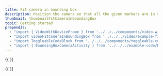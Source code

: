 ```yaml
---
title: Fit camera in bounding box
description: Position the camera so that all the given markers are in view.
thumbnail: thumbnailFitCameraInBoundingBox
topic: Getting started
prependJs:
  - "import { VideoWithDeviceFrame } from '../../../components/video-with-device-frame'"
  - "import videoFitCameraInBoundingBox from '../../../video/example-fitcamerainboundingbox.mp4'"
  - "import ToggleableCodeBlock from '../../../components/toggleable-code-block'"
  - "import { BoundingBoxCameraActivity } from '../../../example-code/BoundingBoxCameraActivity.js'"
---
```


{{
  <VideoWithDeviceFrame 
    videoFile={videoFitCameraInBoundingBox}
    rotation="horizontal"
    device="pixel-2"
  />
}}

<!-- Any notes about this example would go here.  -->

{{
  <ToggleableCodeBlock 
    codeSnippet={BoundingBoxCameraActivity}
  />
}}
